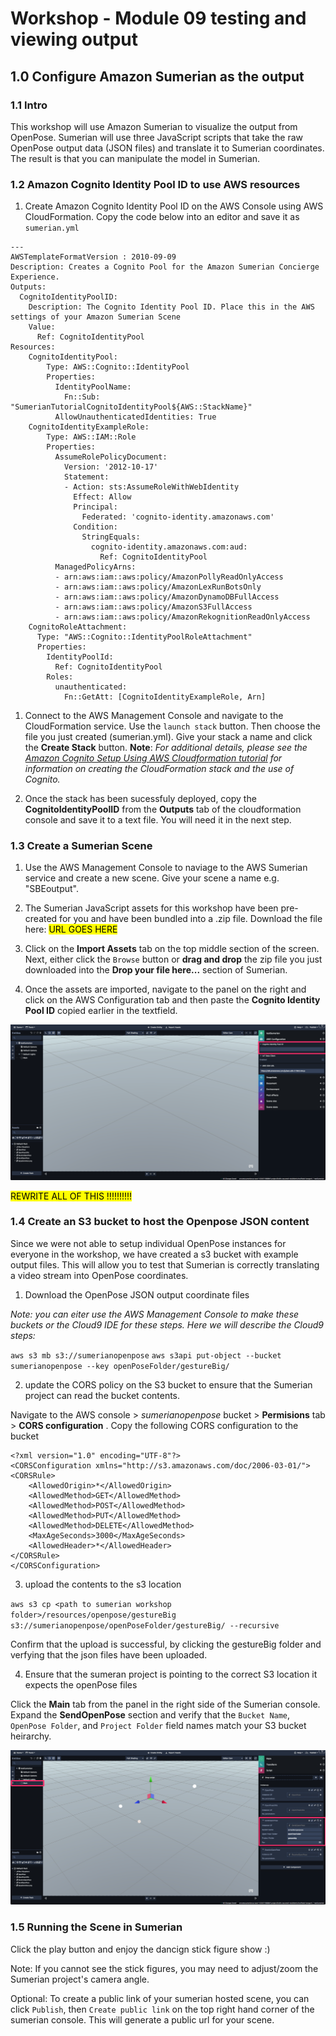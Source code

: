 # Workshop - Module 09 testing and viewing output
## 1.0 Configure Amazon Sumerian as the output 

### 1.1 Intro
This workshop will use Amazon Sumerian to visualize the output from OpenPose. Sumerian will use three JavaScript scripts that take the raw OpenPose output data (JSON files) and translate it to Sumerian coordinates. The result is that you can manipulate the model in Sumerian. 

### 1.2 Amazon Cognito Identity Pool ID to use AWS resources
1. Create Amazon Cognito Identity Pool ID on the AWS Console using AWS CloudFormation. Copy the code below into an editor and save it as `sumerian.yml`

```
---
AWSTemplateFormatVersion : 2010-09-09
Description: Creates a Cognito Pool for the Amazon Sumerian Concierge Experience.
Outputs:
  CognitoIdentityPoolID:
    Description: The Cognito Identity Pool ID. Place this in the AWS settings of your Amazon Sumerian Scene
    Value:
      Ref: CognitoIdentityPool
Resources:
    CognitoIdentityPool:
        Type: AWS::Cognito::IdentityPool
        Properties:
          IdentityPoolName:
            Fn::Sub: "SumerianTutorialCognitoIdentityPool${AWS::StackName}"
          AllowUnauthenticatedIdentities: True
    CognitoIdentityExampleRole:
        Type: AWS::IAM::Role
        Properties:
          AssumeRolePolicyDocument:
            Version: '2012-10-17'
            Statement:
            - Action: sts:AssumeRoleWithWebIdentity
              Effect: Allow
              Principal:
                Federated: 'cognito-identity.amazonaws.com'
              Condition:
                StringEquals:
                  cognito-identity.amazonaws.com:aud:
                    Ref: CognitoIdentityPool
          ManagedPolicyArns:
          - arn:aws:iam::aws:policy/AmazonPollyReadOnlyAccess
          - arn:aws:iam::aws:policy/AmazonLexRunBotsOnly
          - arn:aws:iam::aws:policy/AmazonDynamoDBFullAccess
          - arn:aws:iam::aws:policy/AmazonS3FullAccess
          - arn:aws:iam::aws:policy/AmazonRekognitionReadOnlyAccess
    CognitoRoleAttachment:
      Type: "AWS::Cognito::IdentityPoolRoleAttachment"
      Properties:
        IdentityPoolId:
          Ref: CognitoIdentityPool
        Roles:
          unauthenticated:
            Fn::GetAtt: [CognitoIdentityExampleRole, Arn]
```

1. Connect to the AWS Management Console and navigate to the CloudFormation service. Use the `launch stack` button. Then choose the file you just created (sumerian.yml). Give your stack a name and click the **Create Stack** button.
**Note**: *For additional details, please see the [Amazon Cognito Setup Using AWS Cloudformation tutorial](https://docs.sumerian.amazonaws.com/tutorials/create/beginner/aws-setup/) for information on creating the CloudFormation stack and the use of Cognito.*

1. Once the stack has been sucessfuly deployed, copy the **CognitoIdentityPoolID** from the **Outputs** tab of the cloudformation console and save it to a text file. You will need it in the next step.

### 1.3 Create a Sumerian Scene
1. Use the AWS Management Console to naviage to the AWS Sumerian service and create a new scene. Give your scene a name e.g. "SBEoutput".

1. The Sumerian JavaScript assets for this workshop have been pre-created for you and have been bundled into a .zip file. Download the file here: <mark>URL GOES HERE</mark>

1. Click on the **Import Assets** tab on the top middle section of the screen. Next, either click the `Browse` button or **drag and drop** the zip file you just downloaded into the **Drop your file here...** section of Sumerian. 

1. Once the assets are imported, navigate to the panel on the right and click on the AWS Configuration tab and then paste the **Cognito Identity Pool ID** copied earlier in the textfield.

![](../images/Sumerian_Cognito_ID.png)



<mark> REWRITE ALL OF THIS !!!!!!!!!!</mark>

### 1.4 Create an S3 bucket to host the Openpose JSON content
Since we were not able to setup individual OpenPose instances for everyone in the workshop, we have created a s3 bucket with example output files. This will allow you to test that Sumerian is correctly translating a video stream into OpenPose coordinates. 

1. Download the OpenPose JSON output coordinate files

*Note: you can eiter use the AWS Management Console to make these buckets or the Cloud9 IDE for these steps. Here we will describe the Cloud9 steps:*

`aws s3 mb s3://sumerianopenpose`
`aws s3api put-object --bucket sumerianopenpose --key openPoseFolder/gestureBig/`

2. update the CORS policy on the S3 bucket to ensure that the Sumerian project can read the bucket contents. 

Navigate to the AWS console > *sumerianopenpose* bucket > **Permisions** tab > **CORS configuration** . Copy the following CORS configuration to the bucket

```
<?xml version="1.0" encoding="UTF-8"?>
<CORSConfiguration xmlns="http://s3.amazonaws.com/doc/2006-03-01/">
<CORSRule>
​    <AllowedOrigin>*</AllowedOrigin>
​    <AllowedMethod>GET</AllowedMethod>
​    <AllowedMethod>POST</AllowedMethod>
​    <AllowedMethod>PUT</AllowedMethod>
​    <AllowedMethod>DELETE</AllowedMethod>
​    <MaxAgeSeconds>3000</MaxAgeSeconds>
​    <AllowedHeader>*</AllowedHeader>
</CORSRule>
</CORSConfiguration>
```

3. upload the contents to the s3 location 

`aws s3 cp <path to sumerian workshop folder>/resources/openpose/gestureBig s3://sumerianopenpose/openPoseFolder/gestureBig/ --recursive`

Confirm that the upload is successful, by clicking the gestureBig folder and verfying that the json files have been uploaded.

4.  Ensure that the sumeran project is pointing to the correct S3 location it expects the openPose files

Click the **Main** tab from the panel in the right side of the Sumerian console. Expand the **SendOpenPose** section and verify that the `Bucket Name`, `OpenPose Folder`, and `Project Folder` field names match your S3 bucket heirarchy.

![](../images/Sumerian_Main_SendOpenPose.png)

### 1.5 Running the Scene in Sumerian

Click the play button and enjoy the dancign stick figure show :)

Note: If you cannot see the stick figures, you may need to adjust/zoom the Sumerian project's camera angle.

Optional: To create a public link of your sumerian hosted scene, you can click `Publish`, then `Create public link` on the top right hand corner of the sumerian console. This will generate a public url for your scene.

